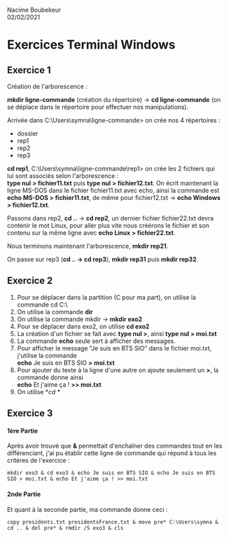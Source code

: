 Nacime Boubekeur  
02/02/2021

# Exercices Terminal Windows #

## Exercice 1 ##

Création de l'arborescence :  

**mkdir ligne-commande** (création du répertoire) -> **cd ligne-commande** (on se déplace dans le répertoire pour effectuer nos manipulations).

Arrivée dans C:\Users\symna\ligne-commande> on crée nos 4 répertoires :
- dossier
- rep1
- rep2
- rep3

**cd rep1**, C:\Users\symna\ligne-commande\rep1> on crée les 2 fichiers qui lui sont associés selon l'arborescence :  
**type nul > fichier11.txt** puis **type nul > fichier12.txt**.
On écrit maintenant la ligne MS-DOS dans le fichier fichier11.txt avec echo, ainsi la commande est **echo MS-DOS > fichier11.txt**, de même pour fichier12.txt -> **echo Windows > fichier12.txt**.

Passons dans rep2, **cd ..** -> **cd rep2**, un dernier fichier fichier22.txt devra contenir le mot Linux, pour aller plus vite nous créérons le fichier et son contenu sur la même ligne avec **echo Linux > fichier22.txt**.

Nous terminons maintenant l'arborescence, **mkdir rep21**.

On passe sur rep3 (**cd .. -> cd rep3**), **mkdir rep31** puis **mkdir rep32**.

## Exercice 2 ##

1. Pour se déplacer dans la partition (C pour ma part), on utilise la commande cd C:\
2. On utilise la commande **dir**
3. On utilise la commande mkdir -> **mkdir exo2**
4. Pour se déplacer dans exo2, on utilise **cd exo2**
5. La création d'un fichier se fait avec **type nul >**, ainsi **type nul > moi.txt**
6. La commande **echo** seule sert à afficher des messages.
7. Pour afficher le message "Je suis en BTS SIO" dans le fichier moi.txt, j'utilise la commande  
**echo** Je suis en BTS SIO **> moi.txt**
8. Pour ajouter du texte à la ligne d'une autre on ajoute seulement un **>**, la commande donne ainsi  
**echo** Et j'aime ça ! **>> moi.txt**
9. On utilise **cd \**

## Exercice 3 ##

#### 1ère Partie ####

Après avoir trouvé que **&** permettait d'enchaîner des commandes tout en les différenciant, j'ai pu établir cette ligne de commande qui répond à tous les critères de l'exercice :

    mkdir exo3 & cd exo3 & echo Je suis en BTS SIO & echo Je suis en BTS SIO > moi.txt & echo Et j'aime ça ! >> moi.txt

#### 2nde Partie ####

Et quant à la seconde partie, ma commande donne ceci :  

    copy presidents.txt presidentsFrance.txt & move pre* C:\Users\symna & cd .. & del pre* & rmdir /S exo3 & cls







